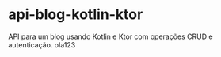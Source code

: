 # api-blog-kotlin-ktor
API para um blog usando Kotlin e Ktor com operações CRUD e autenticação.
ola123
